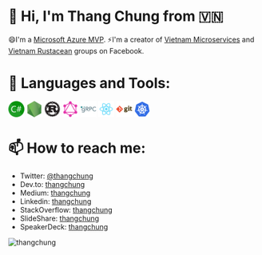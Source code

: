 # 👋  Hi, I'm Thang Chung from :vietnam:

<p align="center"></p>

<!--
**thangchung/thangchung** is a ✨ _special_ ✨ repository because its `README.md` (this file) appears on your GitHub profile.

Here are some ideas to get you started:

- 🔭 I’m currently working on ...
- 🌱 I’m currently learning ...
- 👯 I’m looking to collaborate on ...
- 🤔 I’m looking for help with ...
- 💬 Ask me about ...
- 📫 How to reach me: ...
- 😄 Pronouns: ...
- ⚡ Fun fact: ...
-->

😄I'm a [Microsoft Azure MVP](https://mvp.microsoft.com/en-us/PublicProfile/5003604?fullName=Thang%20Chung). ⚡I'm a creator of [Vietnam Microservices](https://www.facebook.com/groups/645391349250568)
 and [Vietnam Rustacean](https://www.facebook.com/groups/434476537616923) groups on Facebook.

# 🔭 Languages and Tools:

<code><img height="32" src="https://raw.githubusercontent.com/github/explore/80688e429a7d4ef2fca1e82350fe8e3517d3494d/topics/csharp/csharp.png"></code>
<code><img height="32" src="https://raw.githubusercontent.com/github/explore/80688e429a7d4ef2fca1e82350fe8e3517d3494d/topics/nodejs/nodejs.png"></code>
<code><img height="32" src="https://raw.githubusercontent.com/github/explore/80688e429a7d4ef2fca1e82350fe8e3517d3494d/topics/rust/rust.png"></code>
<code><img height="32" src="https://raw.githubusercontent.com/github/explore/5c058a388828bb5fde0bcafd4bc867b5bb3f26f3/topics/graphql/graphql.png"></code>
<code><img height="32" src="https://raw.githubusercontent.com/github/explore/3fd951e49a8e2af94627092d80c236c00df95ae3/topics/grpc/grpc.png"></code>
<code><img height="32" src="https://raw.githubusercontent.com/github/explore/80688e429a7d4ef2fca1e82350fe8e3517d3494d/topics/react/react.png"></code>
<code><img height="32" src="https://raw.githubusercontent.com/github/explore/80688e429a7d4ef2fca1e82350fe8e3517d3494d/topics/git/git.png"></code>
<code><img height="32" src="https://raw.githubusercontent.com/github/explore/80688e429a7d4ef2fca1e82350fe8e3517d3494d/topics/kubernetes/kubernetes.png"></code>


# 📫 How to reach me:

- Twitter: [@thangchung](https://twitter.com/thangchung)
- Dev.to: [thangchung](https://dev.to/thangchung)
- Medium: [thangchung](https://medium.com/@thangchung)
- Linkedin: [thangchung](https://www.linkedin.com/in/thang-chung-2b475614)
- StackOverflow: [thangchung](https://stackoverflow.com/users/525811/thangchung)
- SlideShare: [thangchung](https://www.slideshare.net/thangchung)
- SpeakerDeck: [thangchung](https://speakerdeck.com/thangchung)

<p align="left">
  <!--<img src="https://github-readme-stats.vercel.app/api/top-langs/?username=thangchung&layout=compact" alt="thangchung" />&nbsp;-->
  <img src="https://github-readme-stats.vercel.app/api?username=thangchung&show_icons=true&count_private=true&theme=algolia" alt="thangchung" />
</p>

<!--
<a href="https://www.buymeacoffee.com/thangchung" target="_blank"><img src="https://cdn.buymeacoffee.com/buttons/lato-green.png" alt="Buy Me A Beer" style="height: 51px !important;width: 217px !important;" ></a>
-->
